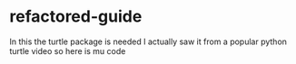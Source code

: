 # refactored-guide
In this the turtle package is needed I actually saw it from a popular python turtle video so here is mu code
